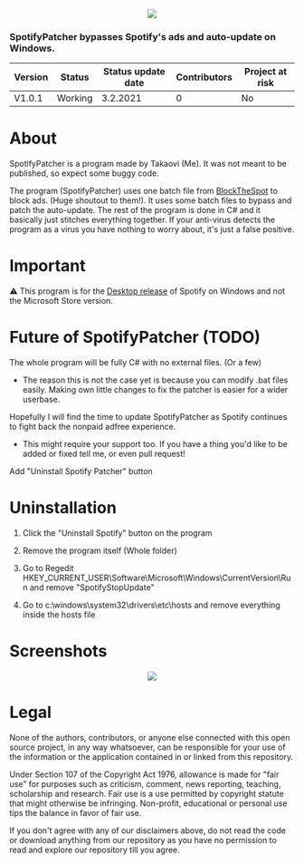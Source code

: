 <p align="center">
<img src="https://i.imgur.com/gYdMVuO.png">
</p>

### SpotifyPatcher bypasses Spotify's ads and auto-update on Windows.
Version | Status | Status update date | Contributors | Project at risk
------------ | ------------- | ------------- | ------------- | -------------
V1.0.1 | Working | 3.2.2021 | 0 | No | Yes

# About

SpotifyPatcher is a program made by Takaovi (Me). It was not meant to be published, so expect some buggy code. 

The program (SpotifyPatcher) uses one batch file from [BlockTheSpot](https://github.com/master131/BlockTheSpot) to block ads. (Huge shoutout to them!). It uses some batch files to bypass and patch the auto-update. The rest of the program is done in C# and it basically just stitches everything together. If your anti-virus detects the program as a virus you have nothing to worry about, it's just a false positive.

# Important

⚠️ This program is for the [Desktop release](https://www.spotify.com/download/windows/) of Spotify on Windows and not the Microsoft Store version.

# Future of SpotifyPatcher (TODO)

The whole program will be fully C# with no external files. (Or a few)
* The reason this is not the case yet is because you can modify .bat files easily. Making own little changes to fix the patcher is easier for a wider userbase.

Hopefully I will find the time to update SpotifyPatcher as Spotify continues to fight back the nonpaid adfree experience. 
* This might require your support too. If you have a thing you'd like to be added or fixed tell me, or even pull request!

Add "Uninstall Spotify Patcher" button

# Uninstallation

1. Click the "Uninstall Spotify" button on the program 

2. Remove the program itself (Whole folder)

3. Go to Regedit HKEY_CURRENT_USER\Software\Microsoft\Windows\CurrentVersion\Run and remove "SpotifyStopUpdate"

4. Go to c:\windows\system32\drivers\etc\hosts and remove everything inside the hosts file

# Screenshots

<p align="center">
  <img src="https://i.imgur.com/OcBKN36.png">
</p>

# Legal

None of the authors, contributors, or anyone else connected with this open source project, in any way whatsoever, can be responsible for your use of the information or the application contained in or linked from this repository.

Under Section 107 of the Copyright Act 1976, allowance is made for "fair use" for purposes such as criticism, comment, news reporting, teaching, scholarship and research. Fair use is a use permitted by copyright statute that might otherwise be infringing. Non-profit, educational or personal use tips the balance in favor of fair use.

If you don't agree with any of our disclaimers above, do not read the code or download anything from our repository as you have no permission to read and explore our repository till you agree.
